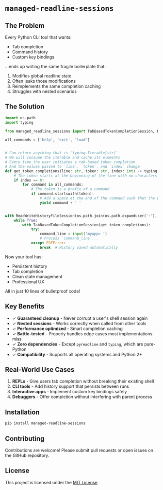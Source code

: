 # `managed-readline-sessions`

## The Problem

Every Python CLI tool that wants:

- Tab completion
- Command history
- Custom key bindings

...ends up writing the same fragile boilerplate that:

1. Modifies global readline state
2. Often leaks those modifications
3. Reimplements the same completion caching
4. Struggles with nested scenarios

## The Solution

```python
import os.path
import typing

from managed_readline_sessions import TabBasedTokenCompletionSession, ReadWriteHistoryFileSession

all_commands = ['help', 'exit', 'load']


# Can return anything that is `typing.Iterable[str]`
# We will consume the iterable and cache its elements
# Every time the user initiates a tab-based token completion
# And the values passed to `line`, `token`, and `index` change
def get_token_completions(line: str, token: str, index: int) -> typing.Iterable[str]:
    # The token starts at the beginning of the line with no characters in front of it
    if index == 0:
        for command in all_commands:
            # The token is a prefix of a command
            if command.startswith(token):
                # Add a space at the end of the command such that the user moves on to enter the next token
                yield command + ' '


with ReadWriteHistoryFileSession(os.path.join(os.path.expanduser('~'), '.myapp_history')):
    while True:
        with TabBasedTokenCompletionSession(get_token_completions):
            try:
                command_line = input('myapp> ')
                # Process `command_line`...
            except EOFError:
                break  # History saved automatically
```

Now your tool has:
- Persistent history
- Tab completion
- Clean state management
- Professional UX

All in just 10 lines of bulletproof code!

## Key Benefits

- ✓ **Guaranteed cleanup** - Never corrupt a user's shell session again  
- ✓ **Nested sessions** - Works correctly when called from other tools  
- ✓ **Performance optimized** - Smart completion caching  
- ✓ **Battle-tested** - Properly handles edge cases most implementations miss  
- ✓ **Zero dependencies** - Except `pyreadline` and `typing`, which are pure-Python
- ✓ **Compatibility** - Supports all operating systems and Python 2+

## Real-World Use Cases

1. **REPLs** - Give users tab completion without breaking their existing shell
2. **CLI tools** - Add history support that persists between runs
3. **Interactive apps** - Implement custom key bindings safely
4. **Debuggers** - Offer completion without interfering with parent process

## Installation

```bash
pip install managed-readline-sessions
```

## Contributing

Contributions are welcome! Please submit pull requests or open issues on the GitHub repository.

## License

This project is licensed under the [MIT License](LICENSE).